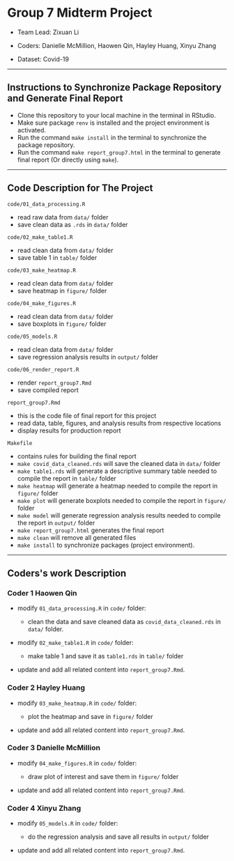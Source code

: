 # Group 7 Midterm Project

- Team Lead: Zixuan Li
- Coders: Danielle McMillion, Haowen Qin, Hayley Huang, Xinyu Zhang

- Dataset: Covid-19

------------------------------------------------------------------------

## Instructions to Synchronize Package Repository and Generate Final Report

- Clone this repository to your local machine in the terminal in RStudio.
- Make sure package `renv` is installed and the project environment is activated.
- Run the command `make install` in the terminal to synchronize the package repository.
- Run the command `make report_group7.html` in the terminal to generate final report (Or directly using `make`).

------------------------------------------------------------------------

## Code Description for The Project

`code/01_data_processing.R`

- read raw data from `data/` folder
- save clean data as `.rds` in `data/` folder

`code/02_make_table1.R`

- read clean data from `data/` folder
- save table 1 in `table/` folder

`code/03_make_heatmap.R`

- read clean data from `data/` folder
- save heatmap in `figure/` folder

`code/04_make_figures.R`

- read clean data from `data/` folder
- save boxplots in `figure/` folder

`code/05_models.R`

- read clean data from `data/` folder
- save regression analysis results in `output/` folder

`code/06_render_report.R`

- render `report_group7.Rmd` 
- save compiled report

`report_group7.Rmd`

- this is the code file of final report for this project
- read data, table, figures, and analysis results from respective locations
- display results for production report

`Makefile`

- contains rules for building the final report
- `make covid_data_cleaned.rds` will save the cleaned data in `data/` folder
- `make table1.rds` will generate a descriptive summary table needed to compile the report in `table/` folder
- `make heatmap` will generate a heatmap needed to compile the report in `figure/` folder
- `make plot` will generate boxplots needed to compile the report in `figure/` folder
- `make model` will generate regression analysis results needed to compile the report in `output/` folder
- `make report_group7.html` generates the final report
- `make clean` will remove all generated files
- `make install` to synchronize packages (project environment).

------------------------------------------------------------------------

## Coders's work Description

### Coder 1 Haowen Qin
- modify `01_data_processing.R` in `code/` folder:
    - clean the data and save cleaned data as `covid_data_cleaned.rds` in `data/` folder.

- modify `02_make_table1.R` in `code/` folder:
    - make table 1 and save it as `table1.rds` in `table/` folder

- update and add all related content into `report_group7.Rmd`.

### Coder 2 Hayley Huang
- modify `03_make_heatmap.R` in `code/` folder:
    - plot the heatmap and save in `figure/` folder

- update and add all related content into `report_group7.Rmd`.

### Coder 3 Danielle McMillion
- modify `04_make_figures.R` in `code/` folder:
    - draw plot of interest and save them in `figure/` folder

- update and add all related content into `report_group7.Rmd`.

### Coder 4 Xinyu Zhang
- modify `05_models.R` in `code/` folder:
    - do the regression analysis and save all results in `output/` folder
    
- update and add all related content into `report_group7.Rmd`.




